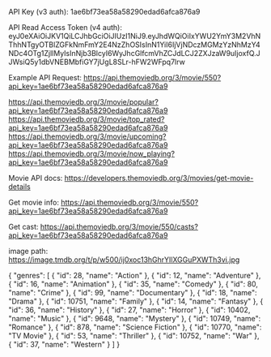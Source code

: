 API Key (v3 auth):
1ae6bf73ea58a58290edad6afca876a9

API Read Access Token (v4 auth):
eyJ0eXAiOiJKV1QiLCJhbGciOiJIUzI1NiJ9.eyJhdWQiOiIxYWU2YmY3M2VhNThhNTgyOTBlZGFkNmFmY2E4NzZhOSIsInN1YiI6IjVjNDczMGMzYzNhMzY4NDc4OTg1ZjllMyIsInNjb3BlcyI6WyJhcGlfcmVhZCJdLCJ2ZXJzaW9uIjoxfQ.JJWsiQ5y1dbVNEBMbfiGY7jUgL8SLr-hFW2WFpq7lrw

Example API Request:
https://api.themoviedb.org/3/movie/550?api_key=1ae6bf73ea58a58290edad6afca876a9

https://api.themoviedb.org/3/movie/popular?api_key=1ae6bf73ea58a58290edad6afca876a9
https://api.themoviedb.org/3/movie/top_rated?api_key=1ae6bf73ea58a58290edad6afca876a9
https://api.themoviedb.org/3/movie/upcoming?api_key=1ae6bf73ea58a58290edad6afca876a9
https://api.themoviedb.org/3/movie/now_playing?api_key=1ae6bf73ea58a58290edad6afca876a9

Movie API docs:
https://developers.themoviedb.org/3/movies/get-movie-details

Get movie info:
https://api.themoviedb.org/3/movie/550?api_key=1ae6bf73ea58a58290edad6afca876a9

Get cast:
https://api.themoviedb.org/3/movie/550/casts?api_key=1ae6bf73ea58a58290edad6afca876a9

image path:
https://image.tmdb.org/t/p/w500/ij0xoc13hGhrYIlXGGuPXWTh3vi.jpg

{
  "genres": [
    {
      "id": 28,
      "name": "Action"
    },
    {
      "id": 12,
      "name": "Adventure"
    },
    {
      "id": 16,
      "name": "Animation"
    },
    {
      "id": 35,
      "name": "Comedy"
    },
    {
      "id": 80,
      "name": "Crime"
    },
    {
      "id": 99,
      "name": "Documentary"
    },
    {
      "id": 18,
      "name": "Drama"
    },
    {
      "id": 10751,
      "name": "Family"
    },
    {
      "id": 14,
      "name": "Fantasy"
    },
    {
      "id": 36,
      "name": "History"
    },
    {
      "id": 27,
      "name": "Horror"
    },
    {
      "id": 10402,
      "name": "Music"
    },
    {
      "id": 9648,
      "name": "Mystery"
    },
    {
      "id": 10749,
      "name": "Romance"
    },
    {
      "id": 878,
      "name": "Science Fiction"
    },
    {
      "id": 10770,
      "name": "TV Movie"
    },
    {
      "id": 53,
      "name": "Thriller"
    },
    {
      "id": 10752,
      "name": "War"
    },
    {
      "id": 37,
      "name": "Western"
    }
  ]
}    
